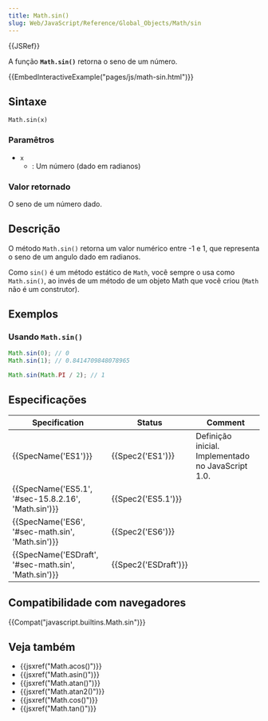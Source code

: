 ```yaml
---
title: Math.sin()
slug: Web/JavaScript/Reference/Global_Objects/Math/sin
---
```


{{JSRef}}

A função **`Math.sin()`** retorna o seno de um número.

{{EmbedInteractiveExample("pages/js/math-sin.html")}}

## Sintaxe

```
Math.sin(x)
```

### Paramêtros

- `x`
  - : Um número (dado em radianos)

### Valor retornado

O seno de um número dado.

## Descrição

O método `Math.sin()` retorna um valor numérico entre -1 e 1, que representa o seno de um angulo dado em radianos.

Como `sin()` é um método estático de `Math`, você sempre o usa como `Math.sin()`, ao invés de um método de um objeto Math que você criou (`Math` não é um construtor).

## Exemplos

### Usando `Math.sin()`

```js
Math.sin(0); // 0
Math.sin(1); // 0.8414709848078965

Math.sin(Math.PI / 2); // 1
```

## Especificações

| Specification                                        | Status               | Comment                                            |
| ---------------------------------------------------- | -------------------- | -------------------------------------------------- |
| {{SpecName('ES1')}}                                  | {{Spec2('ES1')}}     | Definição inicial. Implementado no JavaScript 1.0. |
| {{SpecName('ES5.1', '#sec-15.8.2.16', 'Math.sin')}}  | {{Spec2('ES5.1')}}   |                                                    |
| {{SpecName('ES6', '#sec-math.sin', 'Math.sin')}}     | {{Spec2('ES6')}}     |                                                    |
| {{SpecName('ESDraft', '#sec-math.sin', 'Math.sin')}} | {{Spec2('ESDraft')}} |                                                    |

## Compatibilidade com navegadores

{{Compat("javascript.builtins.Math.sin")}}

## Veja também

- {{jsxref("Math.acos()")}}
- {{jsxref("Math.asin()")}}
- {{jsxref("Math.atan()")}}
- {{jsxref("Math.atan2()")}}
- {{jsxref("Math.cos()")}}
- {{jsxref("Math.tan()")}}
